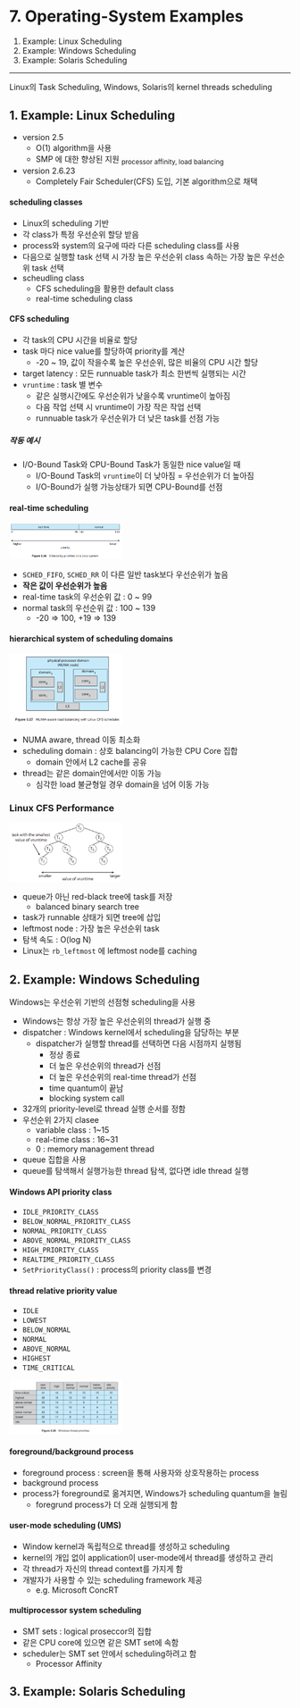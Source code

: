 # 7. Operating-System Examples

1. Example: Linux Scheduling
2. Example: Windows Scheduling
3. Example: Solaris Scheduling

---

Linux의 Task Scheduling, Windows, Solaris의 kernel threads scheduling

## 1. Example: Linux Scheduling

- version 2.5
    - O(1) algorithm을 사용
    - SMP 에 대한 향상된 지원 <sub>processor affinity, load balancing</sub>
- version 2.6.23
    - Completely Fair Scheduler(CFS) 도입, 기본 algorithm으로 채택

#### scheduling classes

- Linux의 scheduling 기반
- 각 class가 특정 우선순위 할당 받음
- process와 system의 요구에 따라 다른 scheduling class를 사용
- 다음으로 실행할 task 선택 시 가장 높은 우선순위 class 속하는 가장 높은 우선순위 task 선택
- scheudling class
    - CFS scheduling을 활용한 default class
    - real-time scheduling class

#### CFS scheduling

- 각 task의 CPU 시간을 비율로 할당
- task 마다 nice value를 할당하여 priority를 계산
    - -20 ~ 19, 값이 작을수록 높은 우선순위, 많은 비율의 CPU 시간 할당
- target latency : 모든 runnuable task가 최소 한번씩 실행되는 시간
- `vruntime` : task 별 변수
    - 같은 실행시간에도 우선순위가 낮을수록 vruntime이 높아짐
    - 다음 작업 선택 시 vruntime이 가장 작은 작업 선택
    - runnuable task가 우선순위가 더 낮은 task를 선점 가능

##### 작동 예시

- I/O-Bound Task와 CPU-Bound Task가 동일한 nice value일 때
    - I/O-Bound Task의 `vruntime`이 더 낮아짐 = 우선순위가 더 높아짐
    - I/O-Bound가 실행 가능상태가 되면 CPU-Bound를 선점

#### real-time scheduling

<img src="img.png"  width="40%"/>

- `SCHED_FIFO`, `SCHED_RR` 이 다른 일반 task보다 우선순위가 높음
- **작은 값이 우선순위가 높음**
- real-time task의 우선순위 값 : 0 ~ 99
- normal task의 우선순위 값 : 100 ~ 139
    - -20 => 100, +19 => 139

#### hierarchical system of scheduling domains

<img src="img_1.png"  width="40%"/>

- NUMA aware, thread 이동 최소화
- scheduling domain : 상호 balancing이 가능한 CPU Core 집합
    - domain 안에서 L2 cache를 공유
- thread는 같은 domain안에서만 이동 가능
    - 심각한 load 불균형일 경우 domain을 넘어 이동 가능

### Linux CFS Performance

<img src="img_2.png"  width="40%"/>

- queue가 아닌 red-black tree에 task를 저장
    - balanced binary search tree
- task가 runnable 상태가 되면 tree에 삽입
- leftmost node : 가장 높은 우선순위 task
- 탐색 속도 : O(log N)
- Linux는 `rb_leftmost` 에 leftmost node를 caching

## 2. Example: Windows Scheduling

Windows는 우선순위 기반의 선점형 scheduling을 사용

- Windows는 항상 가장 높은 우선순위의 thread가 실행 중
- dispatcher : Windows kernel에서 scheduling을 담당하는 부분
    - dispatcher가 실행할 thread를 선택하면 다음 시점까지 실행됨
        - 정상 종료
        - 더 높은 우선순위의 thread가 선점
        - 더 높은 우선순위의 real-time thread가 선점
        - time quantum이 끝남
        - blocking system call
- 32개의 priority-level로 thread 실행 순서를 정함
- 우선순위 2가지 clasee
    - variable class : 1~15
    - real-time class : 16~31
    - 0 : memory management thread
- queue 집합을 사용
- queue를 탐색해서 실행가능한 thread 탐색, 없다면 idle thread 실행

#### Windows API  priority class

- `IDLE_PRIORITY_CLASS`
- `BELOW_NORMAL_PRIORITY_CLASS`
- `NORMAL_PRIORITY_CLASS`
- `ABOVE_NORMAL_PRIORITY_CLASS`
- `HIGH_PRIORITY_CLASS`
- `REALTIME_PRIORITY_CLASS`
- `SetPriorityClass()` : process의 priority class를 변경

#### thread relative priority value

- `IDLE`
- `LOWEST`
- `BELOW_NORMAL`
- `NORMAL`
- `ABOVE_NORMAL`
- `HIGHEST`
- `TIME_CRITICAL`

<img src="img_3.png"  width="40%"/>

#### foreground/background process

- foreground process : screen을 통해 사용자와 상호작용하는 process
- background process
- process가 foreground로 옮겨지면, Windows가 scheduling quantum을 늘림
    - foregrund process가 더 오래 실행되게 함

#### user-mode scheduling (UMS)

- Window kernel과 독립적으로 thread를 생성하고 scheduling
- kernel의 개입 없이 application이 user-mode에서 thread를 생성하고 관리
- 각 thread가 자신의 thread context를 가지게 함
- 개발자가 사용할 수 있는 scheduling framework 제공
    - e.g. Microsoft ConcRT

#### multiprocessor system scheduling

- SMT sets : logical proseccor의 집합
- 같은 CPU core에 있으면 같은 SMT set에 속함
- scheduler는 SMT set 안에서 scheduling하려고 함
    - Processor Affinity


## 3. Example: Solaris Scheduling

